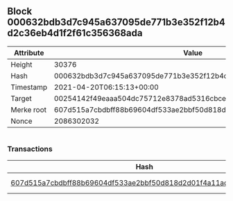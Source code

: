 ## Block 000632bdb3d7c945a637095de771b3e352f12b4d2c36eb4d1f2f61c356368ada

Attribute | Value
--- | ---
Height | 30376
Hash | 000632bdb3d7c945a637095de771b3e352f12b4d2c36eb4d1f2f61c356368ada
Timestamp | 2021-04-20T06:15:13+00:00
Target | 00254142f49eaaa504dc75712e8378ad5316cbcead634704b3734b6271167cc4
Merke root | 607d515a7cbdbff88b69604df533ae2bbf50d818d2d01f4a11add1bb75a9cbf5
Nonce | 2086302032

```

```

### Transactions

Hash | Amount
--- | ---
[607d515a7cbdbff88b69604df533ae2bbf50d818d2d01f4a11add1bb75a9cbf5](607d515a7cbdbff88b69604df533ae2bbf50d818d2d01f4a11add1bb75a9cbf5.md) | 10.00000000 SKEPTI 
